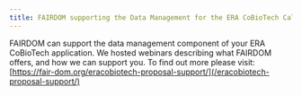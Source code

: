 ```yaml
---
title: FAIRDOM supporting the Data Management for the ERA CoBioTech Call.
---
```


FAIRDOM can support the data management component of your ERA CoBioTech application. We hosted webinars describing what FAIRDOM offers, and how we can support you. To find out more please visit:
[https://fair-dom.org/eracobiotech-proposal-support/](/eracobiotech-proposal-support/)